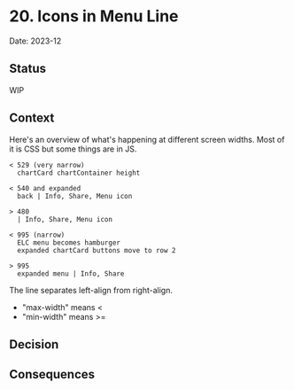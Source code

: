 # 20. Icons in Menu Line

Date: 2023-12

## Status

WIP

## Context

Here's an overview of what's happening at different screen widths.
Most of it is CSS but some things are in JS.

    < 529 (very narrow)
      chartCard chartContainer height

    < 540 and expanded
      back | Info, Share, Menu icon

    > 480
      | Info, Share, Menu icon

    < 995 (narrow)
      ELC menu becomes hamburger
      expanded chartCard buttons move to row 2

    > 995 
      expanded menu | Info, Share

The line separates left-align from right-align.


- "max-width" means <
- "min-width" means >=

## Decision


## Consequences


